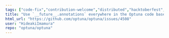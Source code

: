```yaml
---
tags: ["code-fix","contribution-welcome","distributed","hacktoberfest","hyperparameter-optimization","machine-learning","parallel","python"]
title: "Use `__future__.annotations` everywhere in the Optuna code base"
html_url: "https://github.com/optuna/optuna/issues/4508"
user: "HideakiImamura"
repo: "optuna/optuna"
---
```


